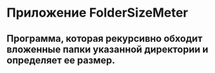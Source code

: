 # Приложение FolderSizeMeter

## Программа, которая рекурсивно обходит вложенные папки указанной директории и определяет ее размер.

